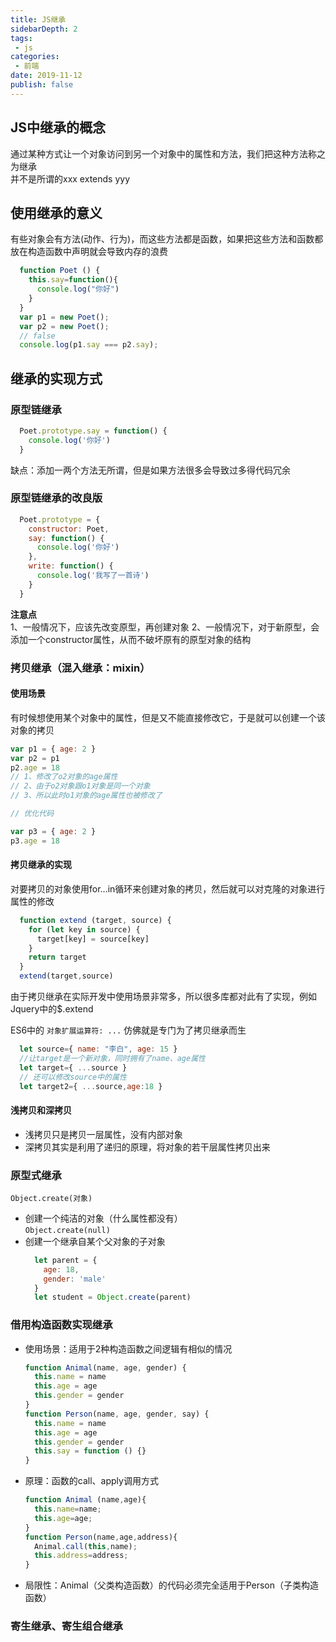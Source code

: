 ```yaml
---
title: JS继承
sidebarDepth: 2
tags:
 - js
categories:
 - 前端
date: 2019-11-12
publish: false
---
```


## JS中继承的概念

通过某种方式让一个对象访问到另一个对象中的属性和方法，我们把这种方法称之为继承  
并不是所谓的xxx extends yyy

## 使用继承的意义

有些对象会有方法(动作、行为)，而这些方法都是函数，如果把这些方法和函数都放在构造函数中声明就会导致内存的浪费

```js
  function Poet () {
    this.say=function(){
      console.log("你好")
    }
  }
  var p1 = new Poet();
  var p2 = new Poet();
  // false
  console.log(p1.say === p2.say);
```

## 继承的实现方式

### 原型链继承
```javascript
  Poet.prototype.say = function() {
    console.log('你好')
  }
```
缺点：添加一两个方法无所谓，但是如果方法很多会导致过多得代码冗余

### 原型链继承的改良版
```javascript
  Poet.prototype = {
    constructor: Poet,
    say: function() {
      console.log('你好')
    },
    write: function() {
      console.log('我写了一首诗')
    }
  }
```
**注意点**  
1、一般情况下，应该先改变原型，再创建对象
2、一般情况下，对于新原型，会添加一个constructor属性，从而不破坏原有的原型对象的结构

### 拷贝继承（混入继承：mixin）

#### 使用场景
有时候想使用某个对象中的属性，但是又不能直接修改它，于是就可以创建一个该对象的拷贝
```javascript
var p1 = { age: 2 }
var p2 = p1
p2.age = 18
// 1、修改了o2对象的age属性
// 2、由于o2对象跟o1对象是同一个对象
// 3、所以此时o1对象的age属性也被修改了

// 优化代码

var p3 = { age: 2 }
p3.age = 18
```

#### 拷贝继承的实现

对要拷贝的对象使用for...in循环来创建对象的拷贝，然后就可以对克隆的对象进行属性的修改

```javascript
  function extend (target, source) {
    for (let key in source) {
      target[key] = source[key]
    }
    return target
  }
  extend(target,source)
```
由于拷贝继承在实际开发中使用场景非常多，所以很多库都对此有了实现，例如Jquery中的$.extend

ES6中的 `对象扩展运算符: ...` 仿佛就是专门为了拷贝继承而生
```javascript
  let source={ name: "李白", age: 15 }
  //让target是一个新对象，同时拥有了name、age属性
  let target={ ...source }
  // 还可以修改source中的属性
  let target2={ ...source,age:18 }
```

#### 浅拷贝和深拷贝

- 浅拷贝只是拷贝一层属性，没有内部对象
- 深拷贝其实是利用了递归的原理，将对象的若干层属性拷贝出来

### 原型式继承

`Object.create(对象)`

- 创建一个纯洁的对象（什么属性都没有）  
  `Object.create(null)`
- 创建一个继承自某个父对象的子对象
  ```javascript
    let parent = {
      age: 18,
      gender: 'male'
    }
    let student = Object.create(parent)
  ```

### 借用构造函数实现继承

- 使用场景：适用于2种构造函数之间逻辑有相似的情况
  ```js
  function Animal(name, age, gender) {
    this.name = name
    this.age = age
    this.gender = gender
  }
  function Person(name, age, gender, say) {
    this.name = name
    this.age = age
    this.gender = gender
    this.say = function () {}
  }
  ```
- 原理：函数的call、apply调用方式
  ```js
  function Animal (name,age){
    this.name=name;
    this.age=age;
  }
  function Person(name,age,address){
    Animal.call(this,name);
    this.address=address;
  }
  ```
- 局限性：Animal（父类构造函数）的代码必须完全适用于Person（子类构造函数）

### 寄生继承、寄生组合继承
